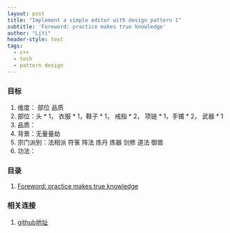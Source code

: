 ```yaml
---
layout: post
title: "Implement a simple editor with design pattern 1"
subtitle: 'Foreword: practice makes true knowledge'
author: "LiYi"
header-style: text
tags:
  - c++
  - tech
  - pattern design
---
```



### 目标

1. 维度： 部位 品质
2. 部位：头 * 1， 衣服 * 1，鞋子 * 1， 戒指 * 2， 项链 * 1，手镯 * 2， 武器 * 1
3. 品质：
4. 背景：无量量劫 
5. 宗门派别：法相派 符箓 阵法 炼丹 炼器 剑修 道法 御兽
6. 功法：


### 目录
1. [Foreword: practice makes true knowledge](www.zekyun.com)

### 相关连接

1. [github地址](github.com/fadoers)








